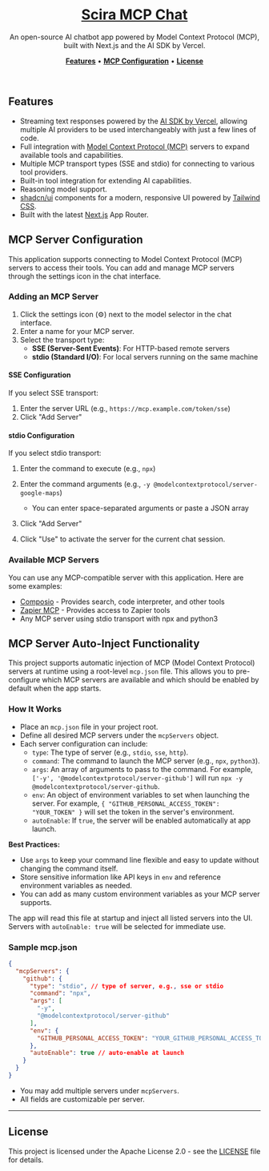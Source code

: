 <a href="https://mcp.scira.ai">
  <h1 align="center">Scira MCP Chat</h1>
</a>

<p align="center">
  An open-source AI chatbot app powered by Model Context Protocol (MCP), built with Next.js and the AI SDK by Vercel.
</p>

<p align="center">
  <a href="#features"><strong>Features</strong></a> •
  <a href="#mcp-server-configuration"><strong>MCP Configuration</strong></a> •
  <a href="#license"><strong>License</strong></a>
</p>
<br/>

## Features

- Streaming text responses powered by the [AI SDK by Vercel](https://sdk.vercel.ai/docs), allowing multiple AI providers to be used interchangeably with just a few lines of code.
- Full integration with [Model Context Protocol (MCP)](https://modelcontextprotocol.io) servers to expand available tools and capabilities.
- Multiple MCP transport types (SSE and stdio) for connecting to various tool providers.
- Built-in tool integration for extending AI capabilities.
- Reasoning model support.
- [shadcn/ui](https://ui.shadcn.com/) components for a modern, responsive UI powered by [Tailwind CSS](https://tailwindcss.com).
- Built with the latest [Next.js](https://nextjs.org) App Router.

## MCP Server Configuration

This application supports connecting to Model Context Protocol (MCP) servers to access their tools. You can add and manage MCP servers through the settings icon in the chat interface.

### Adding an MCP Server

1. Click the settings icon (⚙️) next to the model selector in the chat interface.
2. Enter a name for your MCP server.
3. Select the transport type:
   - **SSE (Server-Sent Events)**: For HTTP-based remote servers
   - **stdio (Standard I/O)**: For local servers running on the same machine

#### SSE Configuration

If you select SSE transport:
1. Enter the server URL (e.g., `https://mcp.example.com/token/sse`)
2. Click "Add Server"

#### stdio Configuration

If you select stdio transport:
1. Enter the command to execute (e.g., `npx`)
2. Enter the command arguments (e.g., `-y @modelcontextprotocol/server-google-maps`)
   - You can enter space-separated arguments or paste a JSON array
3. Click "Add Server"

4. Click "Use" to activate the server for the current chat session.

### Available MCP Servers

You can use any MCP-compatible server with this application. Here are some examples:

- [Composio](https://composio.dev/mcp) - Provides search, code interpreter, and other tools
- [Zapier MCP](https://zapier.com/mcp) - Provides access to Zapier tools
- Any MCP server using stdio transport with npx and python3

## MCP Server Auto-Inject Functionality

This project supports automatic injection of MCP (Model Context Protocol) servers at runtime using a root-level `mcp.json` file. This allows you to pre-configure which MCP servers are available and which should be enabled by default when the app starts.

### How It Works
- Place an `mcp.json` file in your project root.
- Define all desired MCP servers under the `mcpServers` object.
- Each server configuration can include:
  - `type`: The type of server (e.g., `stdio`, `sse`, `http`).
  - `command`: The command to launch the MCP server (e.g., `npx`, `python3`).
  - `args`: An array of arguments to pass to the command. For example, `['-y', '@modelcontextprotocol/server-github']` will run `npx -y @modelcontextprotocol/server-github`.
  - `env`: An object of environment variables to set when launching the server. For example, `{ "GITHUB_PERSONAL_ACCESS_TOKEN": "YOUR_TOKEN" }` will set the token in the server's environment.
  - `autoEnable`: If `true`, the server will be enabled automatically at app launch.

**Best Practices:**
- Use `args` to keep your command line flexible and easy to update without changing the command itself.
- Store sensitive information like API keys in `env` and reference environment variables as needed.
- You can add as many custom environment variables as your MCP server supports.

The app will read this file at startup and inject all listed servers into the UI. Servers with `autoEnable: true` will be selected for immediate use.

### Sample mcp.json
```json
{
  "mcpServers": {
    "github": {
      "type": "stdio", // type of server, e.g., sse or stdio
      "command": "npx",
      "args": [
        "-y",
        "@modelcontextprotocol/server-github"
      ],
      "env": {
        "GITHUB_PERSONAL_ACCESS_TOKEN": "YOUR_GITHUB_PERSONAL_ACCESS_TOKEN"
      },
      "autoEnable": true // auto-enable at launch
    }
  }
}
```

- You may add multiple servers under `mcpServers`.
- All fields are customizable per server.

---

## License

This project is licensed under the Apache License 2.0 - see the [LICENSE](LICENSE) file for details.